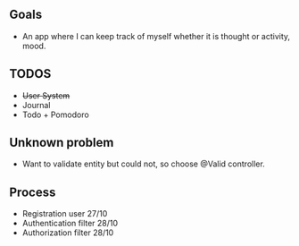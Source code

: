 ## Goals
- An app where I can keep track of myself whether it is thought or activity, mood.
## TODOS
- ~~User System~~
- Journal
- Todo + Pomodoro

## Unknown problem
- Want to validate entity but could not, so choose @Valid controller.

## Process
- Registration user 27/10
- Authentication filter 28/10
- Authorization filter 28/10
